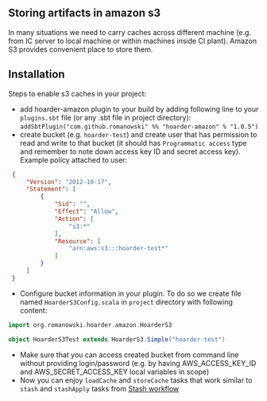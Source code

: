 ## Storing artifacts in amazon s3

In many situations we need to carry caches across different machine (e.g. from IC server to local machine or within machines inside CI plant). Amazon S3 provides convenient place to store them.

## Installation

Steps to enable s3 caches in your project:

 - add hoarder-amazon plugin to your build by adding following line to your `plugins.sbt` file (or any .sbt file in project directory): `addSbtPlugin("com.github.romanowski" %% "hoarder-amazon" % "1.0.5")`
 - create bucket (e.g. `hoarder-test`) and create user that has permission to read and write to that bucket (it should has `Programmatic access` type and remember to note down access key ID and secret access key). Example policy attached to user:
 ```json
  {
      "Version": "2012-10-17",
      "Statement": [
          {
              "Sid": "",
              "Effect": "Allow",
              "Action": [
                  "s3:*"
              ],
              "Resource": [
                  "arn:aws:s3:::hoarder-test*"
              ]
          }
      ]
  }
 ```
 - Configure bucket information in your plugin. To do so we create file named `HoarderS3Config.scala` in `project` directory with following content:
 ```scala
import org.romanowski.hoarder.amazon.HoarderS3 

object HoarderS3Test extends HoarderS3.Simple("hoarder-test")
 ```
 - Make sure that you can access created bucket from command line without providing login/password (e.g. by having AWS_ACCESS_KEY_ID and AWS_SECRET_ACCESS_KEY local variables in scope)
 - Now you can enjoy `loadCache` and `storeCache` tasks that work similar to `stash` and `stashApply` tasks from [Stash workflow](stash.md) 
